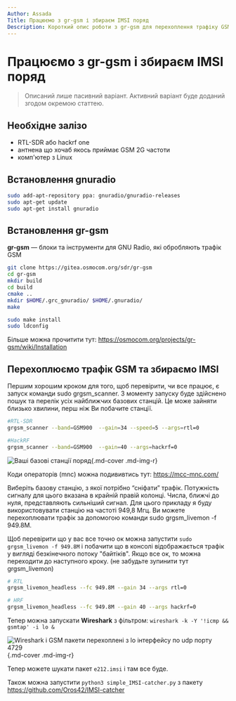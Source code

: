 ```yaml
---
Author: Assada
Title: Працюємо з gr-gsm і збираєм IMSI поряд
Description: Короткий опис роботи з gr-gsm для перехоплення трафіку GSM і збору IMSI
---
```


# Працюємо з gr-gsm і збираєм IMSI поряд

> Описаний лише пасивний варіант. Активний варіант буде доданий згодом окремою статтею.

## Необхідне залізо
* RTL-SDR або hackrf one
* антнена що хочаб якось приймає GSM 2G частоти
* комп'ютер з Linux

## Встановлення gnuradio

```bash 
sudo add-apt-repository ppa: gnuradio/gnuradio-releases
sudo apt-get update
sudo apt-get install gnuradio
```
## Встановлення gr-gsm

**gr-gsm** — блоки та інструменти для GNU Radio, які обробляють трафік GSM

```bash
git clone https://gitea.osmocom.org/sdr/gr-gsm
cd gr-gsm
mkdir build
cd build
cmake ..
mkdir $HOME/.grc_gnuradio/ $HOME/.gnuradio/
make
```

```bash
sudo make install
sudo ldconfig
```

Більше можна прочитити тут: https://osmocom.org/projects/gr-gsm/wiki/Installation

## Перехоплюємо трафік GSM та збираємо IMSI

Першим хорошим кроком для того, щоб перевірити, чи все працює, є запуск команди sudo grgsm_scanner. З моменту запуску буде здійснено пошук та перелік усіх найближчих базових станцій. Це може зайняти близько хвилини, перш ніж Ви побачите станції.

```bash
#RTL-SDR
grgsm_scanner --band=GSM900  --gain=34 --speed=5 --args=rtl=0

#HackRF
grgsm_scanner --band=GSM900  --gain=40 --args=hackrf=0 

```

![Ваші базові станції поряд](https://i.imgur.com/sUp1gRR.jpeg){.md-cover .md-img-r}

Коди операторів (mnc) можна подививтись тут: https://mcc-mnc.com/

Виберіть базову станцію, з якої потрібно “сніфати” трафік. Потужність сигналу для цього вказана в крайній правій колонці. Числа, ближчі до нуля, представляють сильніший сигнал. Для цього прикладу я буду використовувати станцію на частоті 949,8 Мгц. Ви можете перехоплювати трафік за допомогою команди sudo grgsm_livemon -f 949.8M.

Щоб перевірити що у вас все точно ок можна запустити `sudo grgsm_livemon -f 949.8M` і побачити що в консолі відображається трафік у вигляді безкінечного потоку "байтіків". Якщо все ок, то можна переходити до наступного кроку. (не забудьте зупинити тут grgsm_livemon)

```bash
# RTL
grgsm_livemon_headless --fc 949.8M --gain 34 --args rtl=0

# HRF
grgsm_livemon_headless --fc 949.8M --gain 40 --args hackrf=0
```

Тепер можна запускати **Wireshark** з фільтром: `wireshark -k -Y '!icmp && gsmtap' -i lo &`

![Wireshark і GSM пакети перехоплені з lo інтерфейсу по udp порту 4729](https://i.imgur.com/qCdGTpd.png){.md-cover .md-img-r}

Тепер можете шукати пакет `e212.imsi` і там все буде. 

Також можна запустити `python3 simple_IMSI-catcher.py` з пакету https://github.com/Oros42/IMSI-catcher